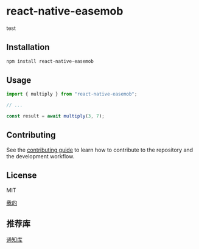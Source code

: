 # react-native-easemob

test

## Installation

```sh
npm install react-native-easemob
```

## Usage

```js
import { multiply } from "react-native-easemob";

// ...

const result = await multiply(3, 7);
```

## Contributing

See the [contributing guide](CONTRIBUTING.md) to learn how to contribute to the repository and the development workflow.

## License

MIT


[我的](./docs/README.md)

## 推荐库
[通知库](https://github.com/wix/react-native-notifications)
